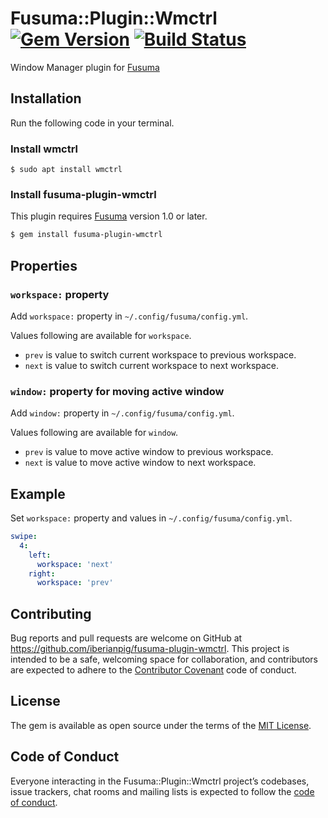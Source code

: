 # Fusuma::Plugin::Wmctrl [![Gem Version](https://badge.fury.io/rb/fusuma-plugin-wmctrl.svg)](https://badge.fury.io/rb/fusuma-plugin-wmctrl) [![Build Status](https://travis-ci.com/iberianpig/fusuma-plugin-wmctrl.svg?branch=master)](https://travis-ci.com/iberianpig/fusuma-plugin-wmctrl)


Window Manager plugin for [Fusuma](https://github.com/iberianpig/fusuma)

## Installation

Run the following code in your terminal.

### Install wmctrl

```
$ sudo apt install wmctrl
```
### Install fusuma-plugin-wmctrl

This plugin requires [Fusuma](https://github.com/iberianpig/fusuma#update) version 1.0 or later.

```sh
$ gem install fusuma-plugin-wmctrl
```

## Properties

### `workspace:` property
Add `workspace:` property in `~/.config/fusuma/config.yml`.

Values following are available for `workspace`.

  * `prev` is value to switch current workspace to previous workspace.
  * `next` is value to switch current workspace to next workspace.

### `window:` property for moving active window
Add `window:` property in `~/.config/fusuma/config.yml`.

Values following are available for `window`.

  * `prev` is value to move active window to previous workspace.
  * `next` is value to move active window to next workspace.


## Example

Set `workspace:` property and values in `~/.config/fusuma/config.yml`.

```yaml
swipe:
  4:
    left: 
      workspace: 'next'
    right: 
      workspace: 'prev'
```


## Contributing

Bug reports and pull requests are welcome on GitHub at https://github.com/iberianpig/fusuma-plugin-wmctrl. This project is intended to be a safe, welcoming space for collaboration, and contributors are expected to adhere to the [Contributor Covenant](http://contributor-covenant.org) code of conduct.

## License

The gem is available as open source under the terms of the [MIT License](https://opensource.org/licenses/MIT).

## Code of Conduct

Everyone interacting in the Fusuma::Plugin::Wmctrl project’s codebases, issue trackers, chat rooms and mailing lists is expected to follow the [code of conduct](https://github.com/iberianpig/fusuma-plugin-wmctrl/blob/master/CODE_OF_CONDUCT.md).
